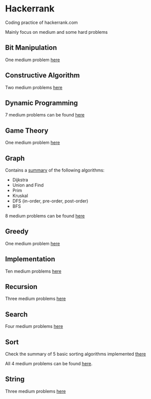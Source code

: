 # Hackerrank

Coding practice of hackerrank.com

Mainly focus on medium and some hard problems

## Bit Manipulation
One medium problem [here](BitManipulation)

## Constructive Algorithm
Two medium problems [here](ConstructiveAlgorithms)

## Dynamic Programming
7 medium problems can be found [here](DynamicProgramming)

## Game Theory
One medium problem [here](GameTheory)

## Graph
Contains a [summary](Graph/README.md) of the following algorithms:
* Dijkstra
* Union and Find
* Prim
* Kruskal
* DFS (in-order, pre-order, post-order)
* BFS

8 medium problems can be found [here](Graph)

## Greedy
One medium problem [here](Greedy)

## Implementation
Ten medium problems [here](Implementation)

## Recursion
Three medium problems [here](Recursion)

## Search
Four medium problems [here](Search)

## Sort
Check the summary of 5 basic sorting algorithms implemented [there](Sort/sort.py)

All 4 medium problems can be found [here](Sort).

## String
Three medium problems [here](Strings)
